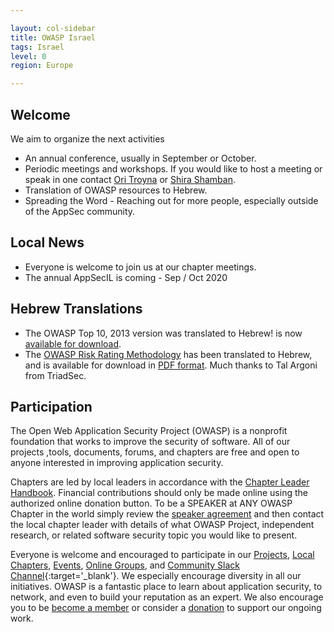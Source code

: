 ```yaml
---

layout: col-sidebar
title: OWASP Israel
tags: Israel
level: 0
region: Europe

---
```


<!--![logo](/assets/images/Owasp_Israel_logo.png "Owasp Israel")-->

## Welcome

  We aim to organize the next activities 
* An annual conference, usually in September or October.
* Periodic meetings and workshops. If you would like to host a meeting or speak in one contact [Ori Troyna](mailto:Ori.Troyna@owasp.org) or [Shira Shamban](mailto:shira.shamban@owasp.org).
* Translation of OWASP resources to Hebrew.
* Spreading the Word - Reaching out for more people, especially outside of the AppSec community.

## Local News
 
* Everyone is welcome to join us at our chapter meetings.
* The annual AppSecIL is coming - Sep / Oct 2020

## Hebrew Translations

* The OWASP Top 10, 2013 version was translated to Hebrew\!
is now [available for download](https://www.owasp.org/index.php/OWASP_Top10_Hebrew).
* The [OWASP Risk Rating Methodology](https://www.owasp.org/index.php/File:OWASP_Risk_Rating_Methodology-Hebrew.pdf)<!--, part of the [OWASP Testing Project](OWASP_Testing_Project ),--> has been translated to Hebrew, and is available for download in [PDF format](https://www.owasp.org/images/6/61/OWASP_Risk_Rating_Methodology-Hebrew.pdf). Much thanks to Tal Argoni from TriadSec.


## Participation
The Open Web Application Security Project (OWASP) is a nonprofit foundation that works to improve the security of software. All of our projects ,tools, documents, forums, and chapters are free and open to anyone interested in improving application security. 

Chapters are led by local leaders in accordance with the [Chapter Leader Handbook](/www-policy/rules-of-procedure/chapter-handbook). Financial contributions should only be made online using the authorized online donation button. To be a SPEAKER at ANY OWASP Chapter in the world simply review the [speaker agreement](/www-policy/speaker-agreement) and then contact the local chapter leader with details of what OWASP Project, independent research, or related software security topic you would like to present.

Everyone is welcome and encouraged to participate in our [Projects](/projects), [Local Chapters](/chapters), [Events](/events), [Online Groups](https://groups.google.com/a/owasp.com/), and [Community Slack Channel](https://owasp.slack.com/){:target='_blank'}. We especially encourage diversity in all our initiatives. OWASP is a fantastic place to learn about application security, to network, and even to build your reputation as an expert. We also encourage you to be [become a member](/membership) or consider a [donation](/donate) to support our ongoing work.